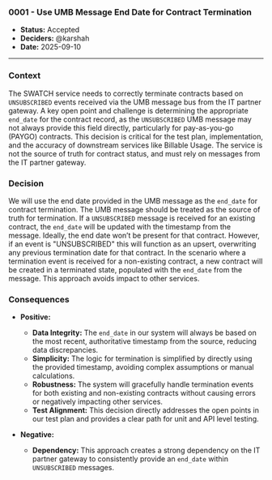 ### 0001 - Use UMB Message End Date for Contract Termination

* **Status:** Accepted
* **Deciders:** @karshah
* **Date:** 2025-09-10

---

### Context

The SWATCH service needs to correctly terminate contracts based on `UNSUBSCRIBED` events received via the UMB message bus from the IT partner gateway. A key open point and challenge is determining the appropriate `end_date` for the contract record, as the `UNSUBSCRIBED` UMB message may not always provide this field directly, particularly for pay-as-you-go (PAYGO) contracts. This decision is critical for the test plan, implementation, and the accuracy of downstream services like Billable Usage. The service is not the source of truth for contract status, and must rely on messages from the IT partner gateway.

### Decision

We will use the end date provided in the UMB message as the `end_date` for contract termination. The UMB message should be treated as the source of truth for termination. If a `UNSUBSCRIBED` message is received for an existing contract, the `end_date` will be updated with the timestamp from the message. Ideally, the end date won’t be present for that contract. However, if an event is "UNSUBSCRIBED" this will function as an upsert, overwriting any previous termination date for that contract. In the scenario where a termination event is received for a non-existing contract, a new contract will be created in a terminated state, populated with the `end_date` from the message. This approach avoids impact to other services.

### Consequences

* **Positive:**
    * **Data Integrity:** The `end_date` in our system will always be based on the most recent, authoritative timestamp from the source, reducing data discrepancies.
    * **Simplicity:** The logic for termination is simplified by directly using the provided timestamp, avoiding complex assumptions or manual calculations.
    * **Robustness:** The system will gracefully handle termination events for both existing and non-existing contracts without causing errors or negatively impacting other services.
    * **Test Alignment:** This decision directly addresses the open points in our test plan and provides a clear path for unit and API level testing.

* **Negative:**
    * **Dependency:** This approach creates a strong dependency on the IT partner gateway to consistently provide an `end_date` within `UNSUBSCRIBED` messages.